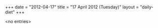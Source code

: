 +++
date = "2012-04-17"
title = "17 April 2012 (Tuesday)"
layout = "daily-diet"
+++

<p>&lt;no entries&gt;</p>